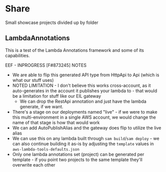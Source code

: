 # Share

Small showcase projects divided up by folder

## LambdaAnnotations

This is a test of the Lambda Annotations framework and some of its capabilities.


EEF - INPROGRESS [F#873245] NOTES
- We are able to flip this generated API type from HttpApi to Api (which is what our stuff uses)
- NOTED LIMITATION - I don't believe this works cross-account, as it auto-generates in the account it publishes your lambda to - that would be a limitation for stuff like our EIL gateway
  - We can drop the RestApi annotation and just have the lambda generate, if we want.
- There's a stage on our deployments named "live" - if we were to make this multi-environment in a single AWS account, we would change the name of that stage is how that would work
- We can add AutoPublishAlias and the gateway does flip to utilize the live alias
- We can use this on any lambda built through `sam build`/`sam deploy` - we can also continue building it as-is by adjusting the `template` values in `aws-lambda-tools-defaults.json`
- Only one lambda annotations set (project) can be generated per template - if you point two projects to the same template they'll overwrite each other